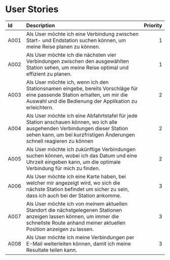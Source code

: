 # User Stories

| Id | Description | Priority |
| :--- | :--- | ---: |
| A001 | Als User möchte ich eine Verbindung zwischen Start- und Endstation suchen können, um meine Reise planen zu können. | 1 |
| A002 | Als User möchte ich die nächsten vier Verbindungen zwischen den ausgewählten Station sehen, um meine Reise optimal und effizient zu planen. | 1 |
| A003 | Als User möchte ich, wenn ich den Stationsnamen eingebe, bereits Vorschläge für eine passende Station erhalten, um mir die Auswahl und die Bedienung der Applikation zu erleichtern. | 2 |
| A004 | Als User möchte ich eine Abfahrtstafel für jede Station anschauen können, wo ich alle ausgehenden Verbindungen dieser Station sehen kann, um bei kurzfristigen Änderungen schnell reagieren zu können | 2 |
| A005 | Als User möchte ich zukünftige Verbindungen suchen können, wobei ich das Datum und eine Uhrzeit eingeben kann, um die optimale Verbindung für mich zu finden. | 2 |
| A006 | Als User möchte ich eine Karte haben, bei welcher mir angezeigt wird, wo sich die nächste Station befindet um sicher zu sein, dass ich auch bei der Station ankomme. | 3 |
| A007 | Als User möchte ich von meinem aktuellen Standort die nächstgelegenen Stationen anzeigen lassen können, um immer die schnellste Route anhand meiner aktuellen Position anzeigen zu lassen. | 3 |
| A008 | Als User möchte ich meine Verbindungen per E-Mail weiterleiten können, damit ich meine Resultate teilen kann. | 3 |

